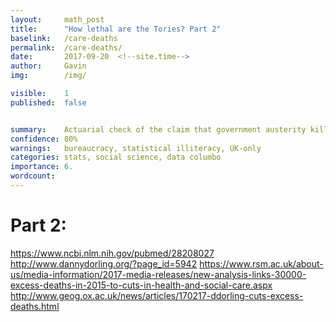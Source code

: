 ```yaml
---
layout: 	math_post
title:  	"How lethal are the Tories? Part 2"
baselink:	/care-deaths
permalink:	/care-deaths/
date:   	2017-09-20  <!--site.time-->
author:		Gavin	
img:		/img/

visible:	1
published: 	false


summary:	Actuarial check of the claim that government austerity killed thousands of people in social care.
confidence: 80%
warnings: 	bureaucracy, statistical illiteracy, UK-only
categories: stats, social science, data columbo
importance: 6.
wordcount: 		
---
```



# Part 2:

https://www.ncbi.nlm.nih.gov/pubmed/28208027
http://www.dannydorling.org/?page_id=5942
https://www.rsm.ac.uk/about-us/media-information/2017-media-releases/new-analysis-links-30000-excess-deaths-in-2015-to-cuts-in-health-and-social-care.aspx
http://www.geog.ox.ac.uk/news/articles/170217-ddorling-cuts-excess-deaths.html